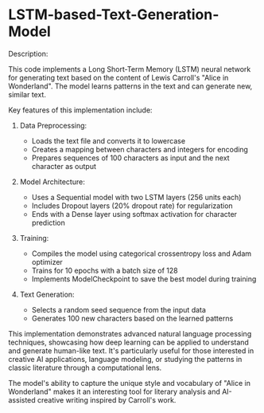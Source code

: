 # LSTM-based-Text-Generation-Model

Description:

This code implements a Long Short-Term Memory (LSTM) neural network for generating text based on the content of Lewis Carroll's "Alice in Wonderland". The model learns patterns in the text and can generate new, similar text.

Key features of this implementation include:

1. Data Preprocessing:
   - Loads the text file and converts it to lowercase
   - Creates a mapping between characters and integers for encoding
   - Prepares sequences of 100 characters as input and the next character as output

2. Model Architecture:
   - Uses a Sequential model with two LSTM layers (256 units each)
   - Includes Dropout layers (20% dropout rate) for regularization
   - Ends with a Dense layer using softmax activation for character prediction

3. Training:
   - Compiles the model using categorical crossentropy loss and Adam optimizer
   - Trains for 10 epochs with a batch size of 128
   - Implements ModelCheckpoint to save the best model during training

4. Text Generation:
   - Selects a random seed sequence from the input data
   - Generates 100 new characters based on the learned patterns

This implementation demonstrates advanced natural language processing techniques, showcasing how deep learning can be applied to understand and generate human-like text. It's particularly useful for those interested in creative AI applications, language modeling, or studying the patterns in classic literature through a computational lens.

The model's ability to capture the unique style and vocabulary of "Alice in Wonderland" makes it an interesting tool for literary analysis and AI-assisted creative writing inspired by Carroll's work.

